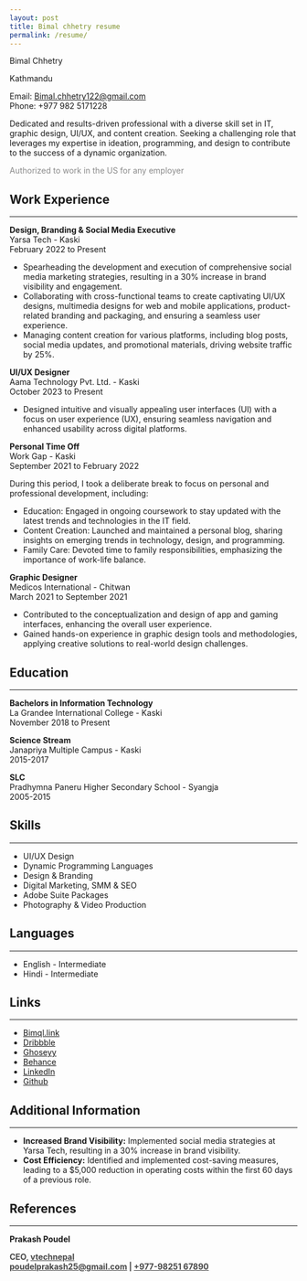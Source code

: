 ```yaml
---
layout: post
title: Bimal chhetry resume
permalink: /resume/
---
```


Bimal Chhetry

Kathmandu

Email: [Bimal.chhetry122@gmail.com](mailto:Bimal.chhetry122@gmail.com)  
Phone: +977 982 5171228  

Dedicated and results-driven professional with a diverse skill set in IT, graphic design, UI/UX, and content creation. Seeking a challenging role that leverages my expertise in ideation, programming, and design to contribute to the success of a dynamic organization.

<p style="opacity: 0.5;">Authorized to work in the US for any employer</p>

## Work Experience
<hr>

**Design, Branding & Social Media Executive**  
<a href="https://yarsa.tech/" style="text-decoration: none; color: inherit;" target="_blank">Yarsa Tech - Kaski</a><br>
February 2022 to Present

- Spearheading the development and execution of comprehensive social media marketing strategies, resulting in a 30% increase in brand visibility and engagement.
- Collaborating with cross-functional teams to create captivating UI/UX designs, multimedia designs for web and mobile applications, product-related branding and packaging, and ensuring a seamless user experience.
- Managing content creation for various platforms, including blog posts, social media updates, and promotional materials, driving website traffic by 25%.

**UI/UX Designer**  
<a href="https://aamatechnology.com.np/" style="text-decoration: none; color: inherit;" target="_blank">Aama Technology Pvt. Ltd. - Kaski</a><br>
October 2023 to Present

- Designed intuitive and visually appealing user interfaces (UI) with a focus on user experience (UX), ensuring seamless navigation and enhanced usability across digital platforms.

**Personal Time Off**  
Work Gap - Kaski  
September 2021 to February 2022

During this period, I took a deliberate break to focus on personal and professional development, including:
- Education: Engaged in ongoing coursework to stay updated with the latest trends and technologies in the IT field.
- Content Creation: Launched and maintained a personal blog, sharing insights on emerging trends in technology, design, and programming.
- Family Care: Devoted time to family responsibilities, emphasizing the importance of work-life balance.

**Graphic Designer**  
<a href="https://play.google.com/store/apps/details?id=com.rjl.bookapp&hl=en&pli=1" style="text-decoration: none; color: inherit;" target="_blank">Medicos International - Chitwan</a><br> 
March 2021 to September 2021

- Contributed to the conceptualization and design of app and gaming interfaces, enhancing the overall user experience.
- Gained hands-on experience in graphic design tools and methodologies, applying creative solutions to real-world design challenges.

## Education
<hr>

**Bachelors in Information Technology**  
<a href="https://lagrandee.edu.np/" style="text-decoration: none; color: inherit;" target="_blank">La Grandee International College - Kaski</a><br>
November 2018 to Present

**Science Stream**  
<a href="https://janapriya.edu.np/" style="text-decoration: none; color: inherit;" target="_blank">Janapriya Multiple Campus - Kaski</a> <br>
2015-2017

**SLC**  
Pradhymna Paneru Higher Secondary School - Syangja  
2005-2015

## Skills
<hr>

- UI/UX Design
- Dynamic Programming Languages
- Design & Branding
- Digital Marketing, SMM & SEO
- Adobe Suite Packages
- Photography & Video Production


## Languages
<hr>

- English - Intermediate
- Hindi - Intermediate

## Links
<hr>

- [Bimql.link](https://bimql.link/)
- [Dribbble](https://dribbble.com/bimal28)
- [Ghoseyy](https://ghoseyy.com/)
- [Behance](https://www.behance.net/bimalchhetry)
- [LinkedIn](https://www.linkedin.com/in/bimal-chhetri-1604111bb/)
- [Github](https://github.com/ghoseyy)

## Additional Information
<hr>

- **Increased Brand Visibility:** Implemented social media strategies at Yarsa Tech, resulting in a 30% increase in brand visibility.
- **Cost Efficiency:** Identified and implemented cost-saving measures, leading to a $5,000 reduction in operating costs within the first 60 days of a previous role.

## References
<hr>

<b>Prakash Poudel<br>
<p style="opacity: 0.8;">
  CEO, <a href="https://www.vtechnepal.com/">vtechnepal</a> <br>
  <a href="mailto:poudelprakash25@gmail.com">poudelprakash25@gmail.com</a> | <a href="tel:+9779825167890">+977-98251 67890</a> <br>
  <!-- <hr style="width: 50%; border: 1px solid #fff; opacity: 0.5;"> -->
</p>
